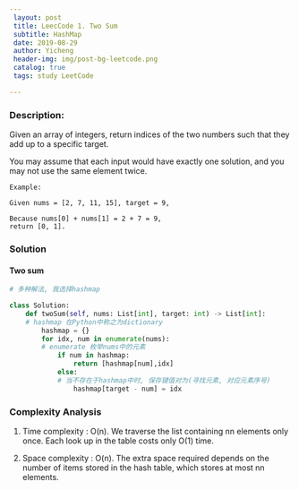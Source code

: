 ```yaml
--- 
 layout: post
 title: LeecCode 1. Two Sum
 subtitle: HashMap
 date: 2019-08-29
 author: Yicheng
 header-img: img/post-bg-leetcode.png
 catalog: true
 tags: study LeetCode

---
```


### Description:

Given an array of integers, return indices of the two numbers such that they add up to a specific target.

You may assume that each input would have exactly one solution, and you may not use the same element twice.

```
Example:

Given nums = [2, 7, 11, 15], target = 9,

Because nums[0] + nums[1] = 2 + 7 = 9,
return [0, 1].
```

### Solution

#### Two sum

```python
# 多种解法, 我选择hashmap

class Solution:
    def twoSum(self, nums: List[int], target: int) -> List[int]:
    # hashmap 在Python中称之为dictionary
        hashmap = {}
        for idx, num in enumerate(nums):
        # enumerate 枚举nums中的元素
            if num in hashmap:
                return [hashmap[num],idx]
            else:
            # 当不存在于hashmap中时, 保存键值对为(寻找元素, 对应元素序号)
                hashmap[target - num] = idx
```

### Complexity Analysis

1. Time complexity : O(n). We traverse the list containing nn elements only once. Each look up in the table costs only O(1) time.

2. Space complexity : O(n). The extra space required depends on the number of items stored in the hash table, which stores at most nn elements.

